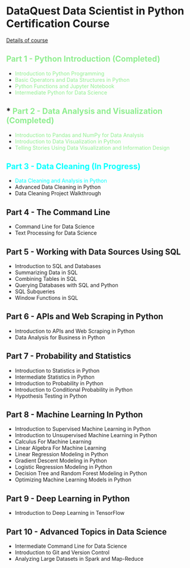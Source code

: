 # DataQuest Data Scientist in Python Certification Course

[Details of course](https://www.dataquest.io/path/data-scientist/)

## <span style="color:lightgreen;">Part 1 - Python Introduction (Completed)</span>
* <span style="color:lightgreen;">Introduction to Python Programming</span>
* <span style="color:lightgreen;">Basic Operators and Data Structures in Python</span>
* <span style="color:lightgreen;">Python Functions and Jupyter Notebook</span>
* <span style="color:lightgreen;">Intermediate Python for Data Science</span>

## * <span style="color:lightgreen;">Part 2 - Data Analysis and Visualization (Completed)</span>
* <span style="color:lightgreen;">Introduction to Pandas and NumPy for Data Analysis</span>
* <span style="color:lightgreen;">Introduction to Data Visualization in Python</span>
* <span style="color:lightgreen;">Telling Stories Using Data Visualization and Information Design</span>

## <span style="color:cyan;">Part 3 - Data Cleaning (In Progress) </span>
* <span style="color:cyan;">Data Cleaning and Analysis in Python </span>
* Advanced Data Cleaning in Python
* Data Cleaning Project Walkthrough

## Part 4 - The Command Line
* Command Line for Data Science
* Text Processing for Data Science

## Part 5 - Working with Data Sources Using SQL
* Introduction to SQL and Databases
* Summarizing Data in SQL
* Combining Tables in SQL
* Querying Databases with SQL and Python
* SQL Subqueries
* Window Functions in SQL

## Part 6 - APIs and Web Scraping in Python
* Introduction to APIs and Web Scraping in Python
* Data Analysis for Business in Python

## Part 7 - Probability and Statistics
* Introduction to Statistics in Python
* Intermediate Statistics in Python
* Introduction to Probability in Python
* Introduction to Conditional Probability in Python
* Hypothesis Testing in Python

## Part 8 - Machine Learning In Python
* Introduction to Supervised Machine Learning in Python
* Introduction to Unsupervised Machine Learning in Python
* Calculus For Machine Learning
* Linear Algebra For Machine Learning
* Linear Regression Modeling in Python
* Gradient Descent Modeling in Python
* Logistic Regression Modeling in Python
* Decision Tree and Random Forest Modeling in Python
* Optimizing Machine Learning Models in Python

## Part 9 - Deep Learning in Python
* Introduction to Deep Learning in TensorFlow

## Part 10 - Advanced Topics in Data Science
* Intermediate Command Line for Data Science
* Introduction to Git and Version Control
* Analyzing Large Datasets in Spark and Map-Reduce
